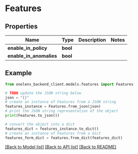 # Features


## Properties

Name | Type | Description | Notes
------------ | ------------- | ------------- | -------------
**enable_in_policy** | **bool** |  | 
**enable_in_anomalies** | **bool** |  | 

## Example

```python
from onelens_backend_client.models.features import Features

# TODO update the JSON string below
json = "{}"
# create an instance of Features from a JSON string
features_instance = Features.from_json(json)
# print the JSON string representation of the object
print(Features.to_json())

# convert the object into a dict
features_dict = features_instance.to_dict()
# create an instance of Features from a dict
features_form_dict = features.from_dict(features_dict)
```
[[Back to Model list]](../README.md#documentation-for-models) [[Back to API list]](../README.md#documentation-for-api-endpoints) [[Back to README]](../README.md)


